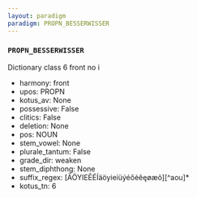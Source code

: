 ```yaml
---
layout: paradigm
paradigm: PROPN_BESSERWISSER
---
```

### ` PROPN_BESSERWISSER `

Dictionary class 6 front no i
* harmony: front
* upos: PROPN
* kotus_av: None
* possessive: False
* clitics: False
* deletion: None
* pos: NOUN
* stem_vowel: None
* plurale_tantum: False
* grade_dir: weaken
* stem_diphthong: None
* suffix_regex: [ÄÖYIEĒÉÍäöyieíüýéőèěęøæõ][^aou]*
* kotus_tn: 6
